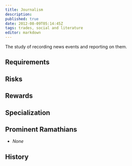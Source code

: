 ```yaml
---
title: Journalism
description:
published: true
date: 2012-08-09T05:14:45Z
tags: trades, social and literature
editor: markdown
---
```


The study of recording news events and reporting on them.

## Requirements

## Risks

## Rewards

## Specialization

## Prominent Ramathians

- *None*

## History

